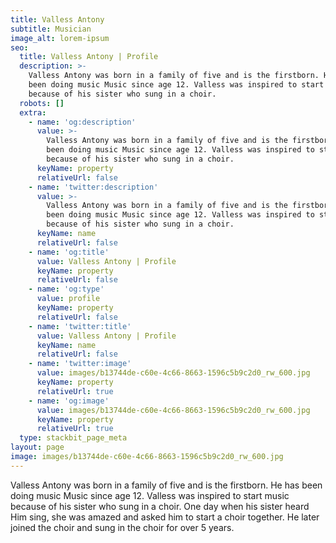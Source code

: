 ```yaml
---
title: Valless Antony
subtitle: Musician
image_alt: lorem-ipsum
seo:
  title: Valless Antony | Profile
  description: >-
    Valless Antony was born in a family of five and is the firstborn. He has
    been doing music Music since age 12. Valless was inspired to start music
    because of his sister who sung in a choir.
  robots: []
  extra:
    - name: 'og:description'
      value: >-
        Valless Antony was born in a family of five and is the firstborn. He has
        been doing music Music since age 12. Valless was inspired to start music
        because of his sister who sung in a choir.
      keyName: property
      relativeUrl: false
    - name: 'twitter:description'
      value: >-
        Valless Antony was born in a family of five and is the firstborn. He has
        been doing music Music since age 12. Valless was inspired to start music
        because of his sister who sung in a choir.
      keyName: name
      relativeUrl: false
    - name: 'og:title'
      value: Valless Antony | Profile
      keyName: property
      relativeUrl: false
    - name: 'og:type'
      value: profile
      keyName: property
      relativeUrl: false
    - name: 'twitter:title'
      value: Valless Antony | Profile
      keyName: name
      relativeUrl: false
    - name: 'twitter:image'
      value: images/b13744de-c60e-4c66-8663-1596c5b9c2d0_rw_600.jpg
      keyName: property
      relativeUrl: true
    - name: 'og:image'
      value: images/b13744de-c60e-4c66-8663-1596c5b9c2d0_rw_600.jpg
      keyName: property
      relativeUrl: true
  type: stackbit_page_meta
layout: page
image: images/b13744de-c60e-4c66-8663-1596c5b9c2d0_rw_600.jpg
---
```

Valless Antony was born in a family of five and is the firstborn. He has been doing music Music since age 12. Valless was inspired to start music because of his sister who sung in a choir. One day when his sister heard Him sing, she was amazed and asked him to start a choir together. He later joined the choir and sung in the choir for over 5 years.





